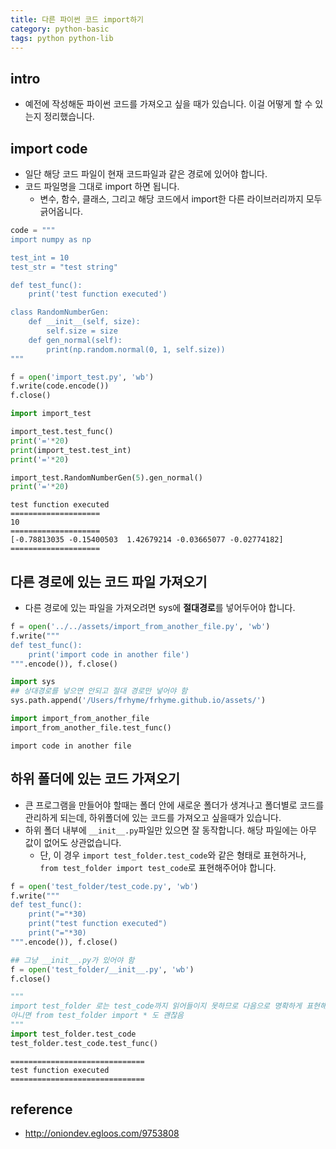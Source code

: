 ```yaml
---
title: 다른 파이썬 코드 import하기 
category: python-basic
tags: python python-lib
---
```


## intro

- 예전에 작성해둔 파이썬 코드를 가져오고 싶을 때가 있습니다. 이걸 어떻게 할 수 있는지 정리했습니다. 

## import code

- 일단 해당 코드 파일이 현재 코드파일과 같은 경로에 있어야 합니다. 
- 코드 파일명을 그대로 import 하면 됩니다. 
    - 변수, 함수, 클래스, 그리고 해당 코드에서 import한 다른 라이브러리까지 모두 긁어옵니다. 

```python
code = """
import numpy as np 

test_int = 10
test_str = "test string"

def test_func():
    print('test function executed')

class RandomNumberGen:
    def __init__(self, size):
        self.size = size
    def gen_normal(self):
        print(np.random.normal(0, 1, self.size))
"""

f = open('import_test.py', 'wb')
f.write(code.encode())
f.close()

import import_test

import_test.test_func()
print('='*20)
print(import_test.test_int)
print('='*20)

import_test.RandomNumberGen(5).gen_normal()
print('='*20)
```

```
test function executed
====================
10
====================
[-0.78813035 -0.15400503  1.42679214 -0.03665077 -0.02774182]
====================
```

## 다른 경로에 있는 코드 파일 가져오기 

- 다른 경로에 있는 파일을 가져오려면 sys에 **절대경로**를 넣어두어야 합니다.

```python
f = open('../../assets/import_from_another_file.py', 'wb')
f.write("""
def test_func():
    print('import code in another file')
""".encode()), f.close()

import sys
## 상대경로를 넣으면 안되고 절대 경로만 넣어야 함 
sys.path.append('/Users/frhyme/frhyme.github.io/assets/')

import import_from_another_file
import_from_another_file.test_func()
```

```
import code in another file
```

## 하위 폴더에 있는 코드 가져오기 

- 큰 프로그램을 만들어야 할때는 폴더 안에 새로운 폴더가 생겨나고 폴더별로 코드를 관리하게 되는데, 하위폴더에 있는 코드를 가져오고 싶을때가 있습니다. 
- 하위 폴더 내부에 `__init__.py`파일만 있으면 잘 동작합니다. 해당 파일에는 아무 값이 없어도 상관없습니다. 
    - 단, 이 경우 `import test_folder.test_code`와 같은 형태로 표현하거나, `from test_folder import test_code`로 표현해주어야 합니다. 

```python
f = open('test_folder/test_code.py', 'wb')
f.write("""
def test_func():
    print("="*30)
    print("test function executed")
    print("="*30)
""".encode()), f.close()

## 그냥 __init__.py가 있어야 함
f = open('test_folder/__init__.py', 'wb')
f.close()

"""
import test_folder 로는 test_code까지 읽어들이지 못하므로 다음으로 명확하게 표현해줘야 함
아니면 from test_folder import * 도 괜찮음 
"""
import test_folder.test_code
test_folder.test_code.test_func()
```

```
==============================
test function executed
==============================
```

## reference

- <http://oniondev.egloos.com/9753808>